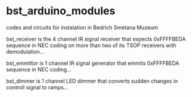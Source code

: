 bst_arduino_modules
===================
codes and circuits for instalation in Bedrich Smetana Muzeum

bst_receiver is the 4 channel IR signal receiver that expects 0xFFFFBEDA sequence in NEC coding on more than two of its TSOP receivers with demodulation...

bst_emmittor is 1 channel IR signal generator that emmits 0xFFFFBEDA sequence in NEC coding...

bst_dimmer is 1 channel LED dimmer that converts sudden changes in controll signal to ramps...